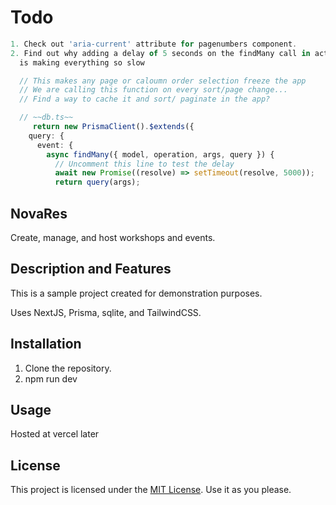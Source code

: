 # Todo

```typescript
1. Check out 'aria-current' attribute for pagenumbers component.
2. Find out why adding a delay of 5 seconds on the findMany call in actions
  is making everything so slow

  // This makes any page or caloumn order selection freeze the app
  // We are calling this function on every sort/page change...
  // Find a way to cache it and sort/ paginate in the app?

  // ~~db.ts~~
     return new PrismaClient().$extends({
    query: {
      event: {
        async findMany({ model, operation, args, query }) {
          // Uncomment this line to test the delay
          await new Promise((resolve) => setTimeout(resolve, 5000));
          return query(args);
```

## NovaRes

Create, manage, and host workshops and events.

## Description and Features

This is a sample project created for demonstration purposes.

Uses NextJS, Prisma, sqlite, and TailwindCSS.

## Installation

1. Clone the repository.
2. npm run dev

## Usage

Hosted at vercel later

## License

This project is licensed under the [MIT License](LICENSE). Use it as you please.
